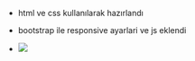 - html ve css kullanılarak hazırlandı

- bootstrap ile responsive ayarlari ve js eklendi

- <img src="BS-Pro.gif"/>
